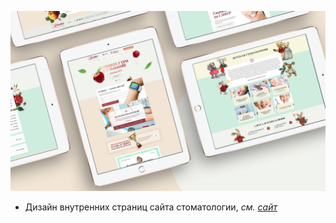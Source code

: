 ![Ulybka site](./images/ulybka-01.jpg)

* Дизайн внутренних страниц сайта стоматологии, <i>см. [сайт](http://klinika-ulybka.ru/)</i>

